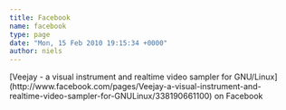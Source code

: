 ```yaml
---
title: Facebook
name: facebook
type: page
date: "Mon, 15 Feb 2010 19:15:34 +0000"
author: niels
---
```

<div class="c1">[Veejay - a visual instrument and realtime video sampler for GNU/Linux](http://www.facebook.com/pages/Veejay-a-visual-instrument-and-realtime-video-sampler-for-GNULinux/338190661100) on Facebook</div>